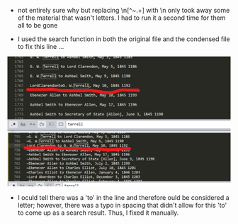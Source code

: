 - not entirely sure why but replacing \n[^~.+] with \n only took away some of the material that wasn't letters. I had to run it a second time for them all to be gone

- I used the search function in both the original file and the condensed file to fix this line ...

![image i just uploaded](fix2.jpg)
![image i just uploaded](fix1.jpg)

  - I oculd tell there was a 'to' in the line and therefore ould be considered a letter; however, there was a typo in spacing that didn't allow for this 'to' to come up as a search result. Thus, I fixed it manually.
